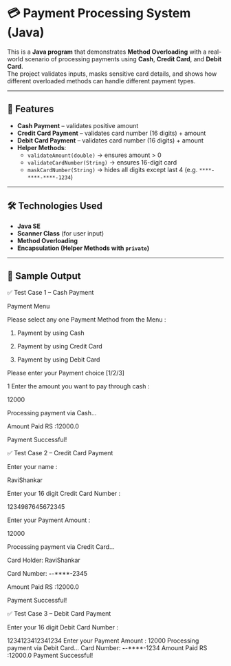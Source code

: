# 💳 Payment Processing System (Java)

This is a **Java program** that demonstrates **Method Overloading** with a real-world scenario of processing payments using **Cash**, **Credit Card**, and **Debit Card**.  
The project validates inputs, masks sensitive card details, and shows how different overloaded methods can handle different payment types.

---

## 📌 Features
- **Cash Payment** – validates positive amount  
- **Credit Card Payment** – validates card number (16 digits) + amount  
- **Debit Card Payment** – validates card number (16 digits) + amount  
- **Helper Methods**:
  - `validateAmount(double)` → ensures amount > 0  
  - `validateCardNumber(String)` → ensures 16-digit card  
  - `maskCardNumber(String)` → hides all digits except last 4 (e.g. `****-****-****-1234`)  

---

## 🛠️ Technologies Used
- **Java SE**
- **Scanner Class** (for user input)
- **Method Overloading**
- **Encapsulation (Helper Methods with `private`)**

---
## 📖 Sample Output
✅ Test Case 1 – Cash Payment

Payment Menu

Please select any one Payment Method from the Menu :

1) Payment by using Cash
 
2) Payment by using Credit Card
  
3) Payment by using Debit Card

Please enter your Payment choice [1/2/3]

1
Enter the amount you want to pay through cash :

12000

Processing payment via Cash...

Amount Paid RS :12000.0

Payment Successful!


✅ Test Case 2 – Credit Card Payment

Enter your name :

RaviShankar

Enter your 16 digit Credit Card Number :

1234987645672345

Enter your Payment Amount :

12000

Processing payment via Credit Card...

Card Holder: RaviShankar

Card Number: ****-****-****-2345

Amount Paid RS :12000.0

Payment Successful!

✅ Test Case 3 – Debit Card Payment

Enter your 16 digit Debit Card Number :

1234123412341234
Enter your Payment Amount :
12000
Processing payment via Debit Card...
Card Number: ****-****-****-1234
Amount Paid RS :12000.0
Payment Successful!
